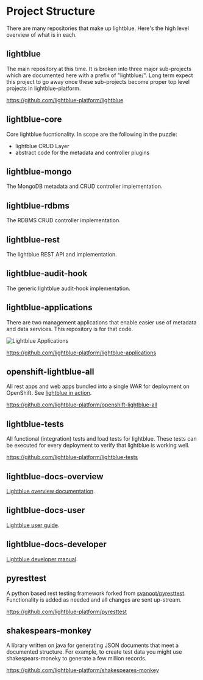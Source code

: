 # Project Structure

There are many repositories that make up lightblue.  Here's the high level overview of what is in each.

## lightblue
The main repository at this time.  It is broken into three major sub-projects which are documented here with a prefix of "lightblue/".  Long term expect this project to go away once these sub-projects become proper top level projects in lightblue-platform.

https://github.com/lightblue-platform/lightblue

## lightblue-core
Core lightblue fucntionality.  In scope are the following in the puzzle:
* lightblue CRUD Layer
* abstract code for the metadata and controller plugins

## lightblue-mongo
The MongoDB metadata and CRUD controller implementation.

## lightblue-rdbms
The RDBMS CRUD controller implementation.

## lightblue-rest
The lightblue REST API and implementation.

## lightblue-audit-hook
The generic lightblue audit-hook implementation.

## lightblue-applications
There are two management applications that enable easier use of metadata and data services.  This repository is for that code.

![Lightblue Applications](https://raw.githubusercontent.com/lightblue-platform/lightblue/master/docs/overview.png)

https://github.com/lightblue-platform/lightblue-applications

## openshift-lightblue-all
All rest apps and web apps bundled into a single WAR for deployment on OpenShift.  See [lightblue in action](../develop_on_openshift/README.md).

https://github.com/lightblue-platform/openshift-lightblue-all

## lightblue-tests
All functional (integration) tests and load tests for lightblue.  These tests can be executed for every deployment to verify that lightblue is working well.

https://github.com/lightblue-platform/lightblue-tests

## lightblue-docs-overview
[Lightblue overview documentation](http://jewzaam.gitbooks.io/lightblue/).

## lightblue-docs-user
[Lightblue user guide](http://jewzaam.gitbooks.io/lightblue-user-guide/).

## lightblue-docs-developer
[Lightblue developer manual](http://jewzaam.gitbooks.io/lightblue-developer-manual/).

## pyresttest
A python based rest testing framework forked from [svanoot/pyresttest](https://github.com/svanoort/pyresttest).  Functionality is added as needed and all changes are sent up-stream.

https://github.com/lightblue-platform/pyresttest

## shakespears-monkey
A library written on java for generating JSON documents that meet a documented structure.  For example, to create test data you might use shakespears-moneky to generate a few million records.

https://github.com/lightblue-platform/shakespeares-monkey
